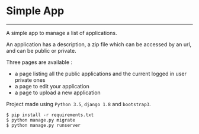 # Simple App
------------
A simple app to manage a list of applications.

An application has a description, a zip file which can be accessed by an url, and can be public or private.

Three pages are available :
- a page listing all the public applications and the current logged in user private ones
- a page to edit your application
- a page to upload a new application

Project made using `Python 3.5`, `django 1.8` and `bootstrap3`.

```
$ pip install -r requirements.txt
$ python manage.py migrate
$ python manage.py runserver
```
